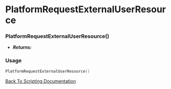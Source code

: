 # PlatformRequestExternalUserResource

### PlatformRequestExternalUserResource()
- ***Returns:*** 

### Usage

```Lua
PlatformRequestExternalUserResource()
```


[Back To Scripting Documentation](../README.md)

